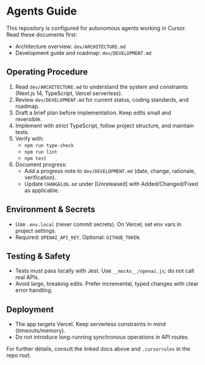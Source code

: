 # Agents Guide

This repository is configured for autonomous agents working in Cursor. Read these documents first:

- Architecture overview: `dev/ARCHITECTURE.md`
- Development guide and roadmap: `dev/DEVELOPMENT.md`

## Operating Procedure
1. Read `dev/ARCHITECTURE.md` to understand the system and constraints (Next.js 14, TypeScript, Vercel serverless).
2. Review `dev/DEVELOPMENT.md` for current status, coding standards, and roadmap.
3. Draft a brief plan before implementation. Keep edits small and reversible.
4. Implement with strict TypeScript, follow project structure, and maintain tests.
5. Verify with:
   - `npm run type-check`
   - `npm run lint`
   - `npm test`
6. Document progress:
   - Add a progress note to `dev/DEVELOPMENT.md` (date, change, rationale, verification).
   - Update `CHANGELOG.md` under [Unreleased] with Added/Changed/Fixed as applicable.

## Environment & Secrets
- Use `.env.local` (never commit secrets). On Vercel, set env vars in project settings.
- Required: `OPENAI_API_KEY`. Optional: `GITHUB_TOKEN`.

## Testing & Safety
- Tests must pass locally with Jest. Use `__mocks__/openai.js`; do not call real APIs.
- Avoid large, breaking edits. Prefer incremental, typed changes with clear error handling.

## Deployment
- The app targets Vercel. Keep serverless constraints in mind (timeouts/memory).
- Do not introduce long-running synchronous operations in API routes.

For further details, consult the linked docs above and `.cursorrules` in the repo root.

